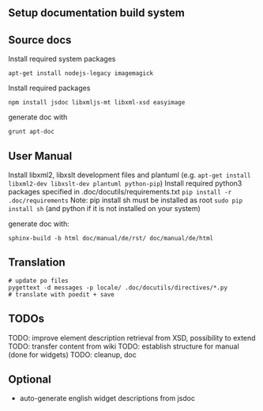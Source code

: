 Setup documentation build system
--------------------------------

Source docs
-----------
Install required system packages
```
apt-get install nodejs-legacy imagemagick
```

Install required packages
```
npm install jsdoc libxmljs-mt libxml-xsd easyimage
```

generate doc with
```
grunt apt-doc
```

User Manual
-----------
Install libxml2, libxslt development files and plantuml (e.g. `apt-get install libxml2-dev libxslt-dev plantuml python-pip`)
Install required python3 packages specified in .doc/docutils/requirements.txt
`pip install -r .doc/requirements`
Note: pip install sh must be installed as root `sudo pip install sh`
(and python if it is not installed on your system)
 
generate doc with: 
```
sphinx-build -b html doc/manual/de/rst/ doc/manual/de/html
```

Translation
-----------
```
# update po files
pygettext -d messages -p locale/ .doc/docutils/directives/*.py
# translate with poedit + save
```

TODOs
-----

TODO: improve element description retrieval from XSD, possibility to extend
TODO: transfer content from wiki
TODO: establish structure for manual (done for widgets)
TODO: cleanup, doc

Optional
--------

 * auto-generate english widget descriptions from jsdoc

